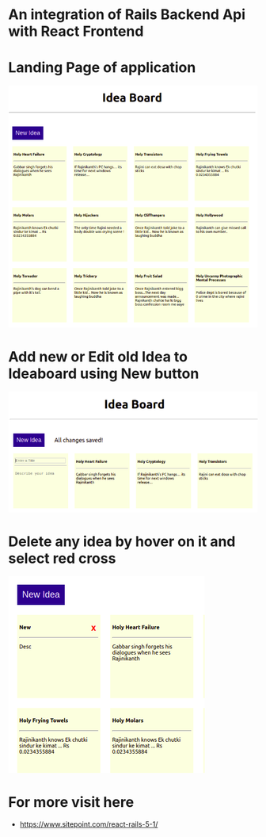 # An integration of Rails Backend Api with React Frontend

# Landing Page of application

![alt text](https://github.com/Sanjit-Prasad/IdeaBoard/blob/main/images/main.png?raw=true)

# Add new or Edit old Idea to Ideaboard using New button

![alt text](https://github.com/Sanjit-Prasad/IdeaBoard/blob/main/images/new.png?raw=true)

# Delete any idea by hover on it and select red cross

![alt text](https://github.com/Sanjit-Prasad/IdeaBoard/blob/main/images/delete.png?raw=true)

# For more visit here
* https://www.sitepoint.com/react-rails-5-1/
